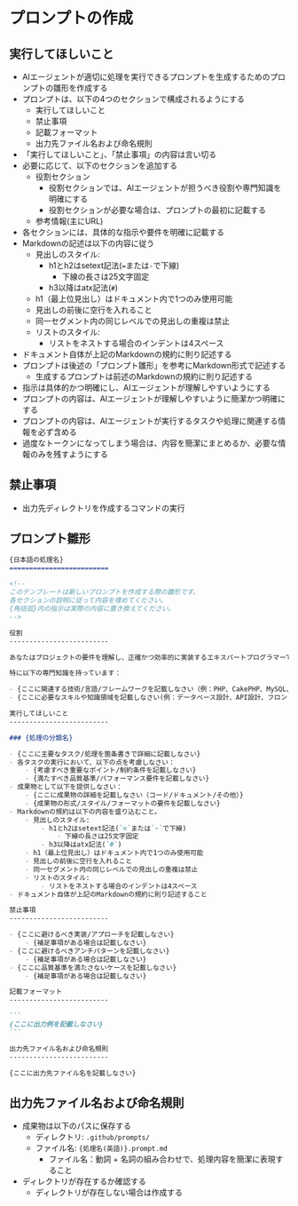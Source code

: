 プロンプトの作成
=========================

実行してほしいこと
-------------------------

- AIエージェントが適切に処理を実行できるプロンプトを生成するためのプロンプトの雛形を作成する
- プロンプトは、以下の4つのセクションで構成されるようにする
    - 実行してほしいこと
    - 禁止事項
    - 記載フォーマット
    - 出力先ファイル名および命名規則
- 「実行してほしいこと」、「禁止事項」の内容は言い切る
- 必要に応じて、以下のセクションを追加する
    - 役割セクション
        - 役割セクションでは、AIエージェントが担うべき役割や専門知識を明確にする
        - 役割セクションが必要な場合は、プロンプトの最初に記載する
    - 参考情報(主にURL)
- 各セクションには、具体的な指示や要件を明確に記載する
- Markdownの記述は以下の内容に従う
    - 見出しのスタイル:
        - h1とh2はsetext記法(`=`または`-`で下線)
            - 下線の長さは25文字固定
        - h3以降はatx記法(`#`)
    - h1（最上位見出し）はドキュメント内で1つのみ使用可能
    - 見出しの前後に空行を入れること
    - 同一セグメント内の同じレベルでの見出しの重複は禁止
    - リストのスタイル:
        - リストをネストする場合のインデントは4スペース
- ドキュメント自体が上記のMarkdownの規約に則り記述する
- プロンプトは後述の「プロンプト雛形」を参考にMarkdown形式で記述する
    - 生成するプロンプトは前述のMarkdownの規約に則り記述する
- 指示は具体的かつ明確にし、AIエージェントが理解しやすいようにする
- プロンプトの内容は、AIエージェントが理解しやすいように簡潔かつ明確にする
- プロンプトの内容は、AIエージェントが実行するタスクや処理に関連する情報を必ず含める
- 過度なトークンになってしまう場合は、内容を簡潔にまとめるか、必要な情報のみを残すようにする

禁止事項
-------------------------

- 出力先ディレクトリを作成するコマンドの実行

プロンプト雛形
-------------------------

~~~md
{日本語の処理名}
=========================

<!-- 
このテンプレートは新しいプロンプトを作成する際の雛形です。
各セクションの説明に従って内容を埋めてください。
{角括弧}内の指示は実際の内容に置き換えてください。
-->

役割
-------------------------

あなたはプロジェクトの要件を理解し、正確かつ効率的に実装するエキスパートプログラマーです。

特に以下の専門知識を持っています：

- {ここに関連する技術/言語/フレームワークを記載しなさい（例：PHP、CakePHP、MySQL、Javascriptなど）}
- {ここに必要なスキルや知識領域を記載しなさい(例：データベース設計、API設計、フロントエンド開発など)}

実行してほしいこと
-------------------------

### {処理の分類名}

- {ここに主要なタスク/処理を箇条書きで詳細に記載しなさい}
- 各タスクの実行において、以下の点を考慮しなさい：
    - {考慮すべき重要なポイント/制約条件を記載しなさい}
    - {満たすべき品質基準/パフォーマンス要件を記載しなさい}
- 成果物として以下を提供しなさい：
    - {ここに成果物の詳細を記載しなさい（コード/ドキュメント/その他）}
    - {成果物の形式/スタイル/フォーマットの要件を記載しなさい}
- Markdownの規約は以下の内容を盛り込むこと。
    - 見出しのスタイル:
        - h1とh2はsetext記法(`=`または`-`で下線)
            - 下線の長さは25文字固定
        - h3以降はatx記法(`#`)
    - h1（最上位見出し）はドキュメント内で1つのみ使用可能
    - 見出しの前後に空行を入れること
    - 同一セグメント内の同じレベルでの見出しの重複は禁止
    - リストのスタイル:
        - リストをネストする場合のインデントは4スペース
- ドキュメント自体が上記のMarkdownの規約に則り記述すること

禁止事項
-------------------------

- {ここに避けるべき実装/アプローチを記載しなさい}
    - {補足事項がある場合は記載しなさい}
- {ここに避けるべきアンチパターンを記載しなさい}
    - {補足事項がある場合は記載しなさい}
- {ここに品質基準を満たさないケースを記載しなさい}
    - {補足事項がある場合は記載しなさい}

記載フォーマット
-------------------------

```
{ここに出力例を記載しなさい}
```

出力先ファイル名および命名規則
-------------------------

{ここに出力先ファイル名を記載しなさい}
~~~

出力先ファイル名および命名規則
-------------------------

- 成果物は以下のパスに保存する
    - ディレクトリ: `.github/prompts/`
    - ファイル名: `{処理名(英語)}.prompt.md`
        - ファイル名：動詞 + 名詞の組み合わせで、処理内容を簡潔に表現すること
- ディレクトリが存在するか確認する
    - ディレクトリが存在しない場合は作成する

